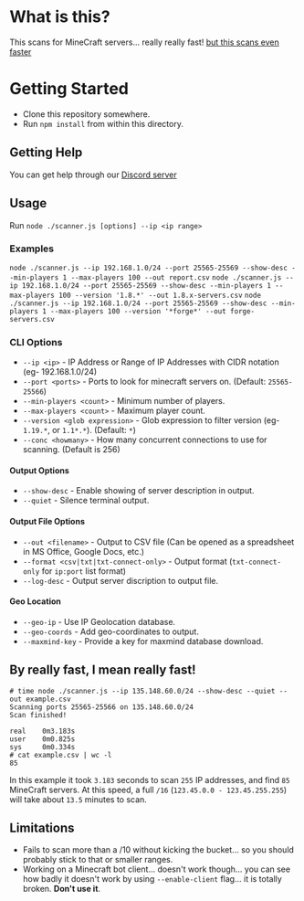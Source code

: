 # What is this?
This scans for MineCraft servers... really really fast! [but this scans even faster](https://github.com/xnite/BBCrawler)

# Getting Started
* Clone this repository somewhere.
* Run `npm install` from within this directory.

## Getting Help
You can get help through our [Discord server](https://discord.gg/3RUjaRzdKv)

## Usage
Run `node ./scanner.js [options] --ip <ip range>`

### Examples
`node ./scanner.js --ip 192.168.1.0/24 --port 25565-25569 --show-desc --min-players 1 --max-players 100 --out report.csv`
`node ./scanner.js --ip 192.168.1.0/24 --port 25565-25569 --show-desc --min-players 1 --max-players 100 --version '1.8.*' --out 1.8.x-servers.csv`
`node ./scanner.js --ip 192.168.1.0/24 --port 25565-25569 --show-desc --min-players 1 --max-players 100 --version '*forge*' --out forge-servers.csv`
### CLI Options
* `--ip <ip>` - IP Address or Range of IP Addresses with CIDR notation (eg- 192.168.1.0/24)
* `--port <ports>` - Ports to look for minecraft servers on. (Default: `25565-25566`)
* `--min-players <count>` - Minimum number of players.
* `--max-players <count>` - Maximum player count.
* `--version <glob expression>` - Glob expression to filter version (eg- `1.19.*`, or `1.1*.*`). (Default: `*`)
* `--conc <howmany>` - How many concurrent connections to use for scanning. (Default is 256)

#### Output Options
* `--show-desc` - Enable showing of server description in output.
* `--quiet` - Silence terminal output.


#### Output File Options
* `--out <filename>` - Output to CSV file (Can be opened as a spreadsheet in MS Office, Google Docs, etc.)
* `--format <csv|txt|txt-connect-only>` - Output format (`txt-connect-only` for `ip:port` list format)
* `--log-desc` - Output server discription to output file.

#### Geo Location
* `--geo-ip` - Use IP Geolocation database.
* `--geo-coords` - Add geo-coordinates to output.
* `--maxmind-key` - Provide a key for maxmind database download.

## By really fast, I mean really fast!
	# time node ./scanner.js --ip 135.148.60.0/24 --show-desc --quiet --out example.csv
	Scanning ports 25565-25566 on 135.148.60.0/24
	Scan finished!

	real    0m3.183s
	user    0m0.825s
	sys     0m0.334s
	# cat example.csv | wc -l
	85
In this example it took `3.183` seconds to scan `255` IP addresses, and find `85` MineCraft servers. At this speed, a full `/16` (`123.45.0.0 - 123.45.255.255`) will take about `13.5` minutes to scan.

## Limitations
* Fails to scan more than a /10 without kicking the bucket... so you should probably stick to that or smaller ranges.
* Working on a Minecraft bot client... doesn't work though... you can see how badly it doesn't work by using `--enable-client` flag... it is totally broken. **Don't use it**.
